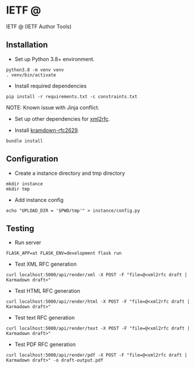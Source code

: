 # IETF @
IETF @ (IETF Author Tools)

## Installation

* Set up Python 3.8+ environment.
```
python3.8 -m venv venv
. venv/bin/activate
```

* Install required dependencies
```
pip install -r requirements.txt -c constraints.txt
```

NOTE: Known issue with Jinja conflict.

* Set up other dependencies for [xml2rfc](https://pypi.org/project/xml2rfc/).

* Install [kramdown-rfc2629](https://github.com/cabo/kramdown-rfc2629).

```
bundle install
```

## Configuration

* Create a instance directory and tmp directory
```
mkdir instance
mkdir tmp
```

* Add instance config

```
echo "UPLOAD_DIR = '$PWD/tmp'" > instance/config.py
```

## Testing

* Run server

```
FLASK_APP=at FLASK_ENV=development flask run
```

* Test XML RFC generation
```
curl localhost:5000/api/render/xml -X POST -F "file=@<xml2rfc draft | Karmadown draft>"
```

* Test HTML RFC generation
```
curl localhost:5000/api/render/html -X POST -F "file=@<xml2rfc draft | Karmadown draft>"
```

* Test text RFC generation
```
curl localhost:5000/api/render/text -X POST -F "file=@<xml2rfc draft | Karmadown draft>"
```

* Test PDF RFC generation
```
curl localhost:5000/api/render/pdf -X POST -F "file=@<xml2rfc draft | Karmadown draft>" -o draft-output.pdf
```
